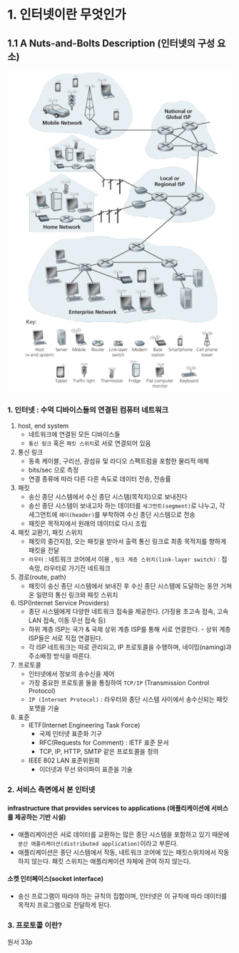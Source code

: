 # 1. 인터넷이란 무엇인가


## 1.1 A Nuts-and-Bolts Description (인터넷의 구성 요소)
![img.png](../picture/hostendsystem01.png)
### 1. 인터넷 : 수억 디바이스들의 연결된 컴퓨터 네트워크
   1. host, end system
      - 네트워크에 연결된 모든 디바이스들
      - `통신 링크` 혹은 `패킷 스위치`로 서로 연결되어 있음
   2. 통신 링크
      - 동축 케이블, 구리선, 광섬유 및 라디오 스펙트럼을 포함한 물리적 매체
      - bits/sec 으로 측정
      - 연결 종류에 따라 다른 다른 속도로 데이터 전송, 전송률
   3. 패킷
      - 송신 종단 시스템에서 수신 종단 시스템(목적지)으로 보내진다
      - 송신 종단 시스템이 보내고자 하는 데이터를 `세그먼트(segment)`로 나누고, 각 세그먼트에 `헤더(header)`를 부착하여 수신 종단 시스템으로 전송
      - 패킷은 목적지에서 원래의 데이터로 다시 조립
   4. 패킷 교환기, 패킷 스위치
      - 패킷의 중간지점, 오는 패킷을 받아서 출력 통신 링크로 최종 목적지를 향하게 패킷을 전달
      - `라우터` : 네트워크 코어에서 이용 , `링크 계층 스위치(link-layer switch)` : 접속망, 라우터로 가기전 네트워크
   5. 경로(route, path)
      - 패킷이 송신 종단 시스템에서 보내진 후 수신 종단 시스템에 도달하는 동안 거쳐온 일련의 통신 링크와 패킷 스위치
   6. ISP(Internet Service Providers)
      - 종단 시스템에게 다양한 네트워크 접속을 제공한다. (가정용 초고속 접속, 고속 LAN 접속, 이동 무선 접속 등)
      - 하위 계층 ISP는 국가 & 국제 상위 계층 ISP를 통해 서로 연결한다. - 상위 계층 ISP들은 서로 직접 연결된다.
      - 각 ISP 네트워크는 따로 관리되고, IP 프로토콜을 수행하며, 네이밍(naming)과 주소배정 방식을 따른다.
   7. 프로토콜
      - 인터넷에서 정보의 송수신을 제어
      - 가장 중요한 프로토콜 둘을 통칭하여 `TCP/IP` (Transmission Control Protocol)
      - `IP (Internet Protocol)` : 라우터와 종단 시스템 사이에서 송수신되는 패킷 포맷을 기술
   8. 표준
      - IETF(Internet Engineering Task Force)
        - 국제 인터넷 표준화 기구
        - RFC(Requests for Comment) : IETF 표준 문서
        - TCP, IP, HTTP, SMTP 같은 프로토콜을 정의
      - IEEE 802 LAN 표준위원회
        - 이더넷과 무선 와이파이 표준을 기술

### 2. 서비스 측면에서 본 인터넷

#### infrastructure that provides services to applications (애플리케이션에 서비스를 제공하는 기반 시설)
- 애플리케이션은 서로 데이터를 교환하는 많은 종단 시스템을 포함하고 있기 때문에 `분산 애플리케이션(distributed application)`이라고 부른다.
- 애플리케이션은 종단 시스템에서 작동, 네트워크 코어에 있는 패킷스위치에서 작동 하지 않는다. 패킷 스위치는 애플리케이션 자체에 관여 하지 않는다. 

#### 소켓 인터페이스(socket interface)
- 송신 프로그램이 따라야 하는 규칙의 집합이며, 인터넷은 이 규칙에 따라 데이터를 목적지 프로그램으로 전달하게 된다.

### 3. 프로토콜 이란?
원서 33p
